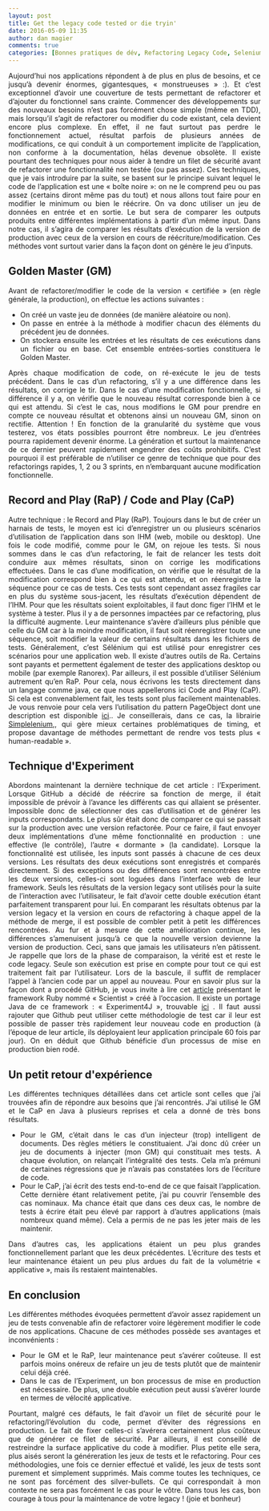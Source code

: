 ```yaml
---
layout: post
title: Get the legacy code tested or die tryin'
date: 2016-05-09 11:35
author: dan magier
comments: true
categories: [Bonnes pratiques de dév, Refactoring Legacy Code, Selenium]
---
```

<div align="justify">

Aujourd’hui nos applications répondent à de plus en plus de besoins, et ce jusqu’à devenir énormes, gigantesques, « monstrueuses » :). Et c’est exceptionnel d’avoir une couverture de tests permettant de refactorer et d’ajouter du fonctionnel sans crainte. Commencer des développements sur des nouveaux besoins n’est pas forcément chose simple (même en TDD), mais lorsqu’il s’agit de refactorer ou modifier du code existant, cela devient encore plus complexe. En effet, il ne faut surtout pas perdre le fonctionnement actuel, résultat parfois de plusieurs années de modifications, ce qui conduit à un comportement implicite de l’application, non conforme à la documentation, hélas devenue obsolète.
Il existe pourtant des techniques pour nous aider à tendre un filet de sécurité avant de refactorer une fonctionnalité non testée (ou pas assez). Ces techniques, que je vais introduire par la suite, se basent sur le principe suivant lequel le code de l’application est une « boîte noire »: on ne le comprend peu ou pas assez (certains diront même pas du tout) et nous allons tout faire pour en modifier le minimum ou bien le réécrire. On va donc utiliser un jeu de données en entrée et en sortie. Le but sera de comparer les outputs produits entre différentes implémentations à partir d’un même input. Dans notre cas, il s’agira de comparer les résultats d’exécution de la version de production avec ceux de la version en cours de réécriture/modification. Ces méthodes vont surtout varier dans la façon dont on génère le jeu d’inputs.
<h2><a id="user-content-golden-master-gm" class="anchor" href="https://github.com/MagierDan/Articles/blob/master/Articles/001%20-%20Get%20your%20leagcy%20code%20tested%20or%20die%20tryin'/Get%20your%20legacy%20code%20tested%20or%20die%20tryin'%20Final.md#golden-master-gm"></a>Golden Master (GM)</h2>
Avant de refactorer/modifier le code de la version « certifiée » (en règle générale, la production), on effectue les actions suivantes :
<ul>
<li>On créé un vaste jeu de données (de manière aléatoire ou non).</li>
<li>On passe en entrée à la méthode à modifier chacun des éléments du précédent jeu de données. </li>
<li>On stockera ensuite les entrées et les résultats de ces exécutions dans un fichier ou en base. Cet ensemble entrées-sorties constituera le Golden Master. </li>
</ul>

Après chaque modification de code, on ré-exécute le jeu de tests précédent. Dans le cas d’un refactoring, s’il y a une différence dans les résultats, on corrige le tir. Dans le cas d’une modification fonctionnelle, si différence il y a, on vérifie que le nouveau résultat corresponde bien à ce qui est attendu. Si c’est le cas, nous modifions le GM pour prendre en compte ce nouveau résultat et obtenons ainsi un nouveau GM, sinon on rectifie.
Attention ! En fonction de la granularité du système que vous testerez, vos états possibles pourront être nombreux. Le jeu d’entrées pourra rapidement devenir énorme. La génération et surtout la maintenance de ce dernier peuvent rapidement engendrer des coûts prohibitifs. C’est pourquoi il est préférable de n’utiliser ce genre de technique que pour des refactorings rapides, 1, 2 ou 3 sprints, en n’embarquant aucune modification fonctionnelle.

<h2><a id="user-content-record-and-play-rap--code-and-play-cap" class="anchor" href="https://github.com/MagierDan/Articles/blob/master/Articles/001%20-%20Get%20your%20leagcy%20code%20tested%20or%20die%20tryin'/Get%20your%20legacy%20code%20tested%20or%20die%20tryin'%20Final.md#record-and-play-rap--code-and-play-cap"></a>Record and Play (RaP) / Code and Play (CaP)</h2>
Autre technique : le Record and Play (RaP). Toujours dans le but de créer un harnais de tests, le moyen est ici d’enregistrer un ou plusieurs scénarios d’utilisation de l’application dans son IHM (web, mobile ou desktop). Une fois le code modifié, comme pour le GM, on rejoue les tests. Si nous sommes dans le cas d’un refactoring, le fait de relancer les tests doit conduire aux mêmes résultats, sinon on corrige les modifications effectuées. Dans le cas d’une modification, on vérifie que le résultat de la modification correspond bien à ce qui est attendu, et on réenregistre la séquence pour ce cas de tests.
Ces tests sont cependant assez fragiles car en plus du système sous-jacent, les résultats d’exécution dépendent de l’IHM. Pour que les résultats soient exploitables, il faut donc figer l’IHM et le système à tester. Plus il y a de personnes impactées par ce refactoring, plus la difficulté augmente. Leur maintenance s’avère d’ailleurs plus pénible que celle du GM car à la moindre modification, il faut soit réenregistrer toute une séquence, soit modifier la valeur de certains résultats dans les fichiers de tests.
Généralement, c’est Sélénium qui est utilisé pour enregistrer ces scénarios pour une application web. Il existe d’autres outils de Ra. Certains sont payants et permettent également de tester des applications desktop ou mobile (par exemple Ranorex).
Par ailleurs, il est possible d’utiliser Sélénium autrement qu’en RaP. Pour cela, nous écrivons les tests directement dans un langage comme java, ce que nous appellerons ici Code and Play (CaP). Si cela est convenablement fait, les tests sont plus facilement maintenables. Je vous renvoie pour cela vers l’utilisation du pattern PageObject dont une description est disponible <a href="http://www.assertselenium.com/automation-design-practices/page-object-pattern/">ici</a>.. Je conseillerais, dans ce cas, la librairie <a href="https://github.com/dgageot/simplelenium">Simplelenium</a>,, qui gère mieux certaines problématiques de timing, et propose davantage de méthodes permettant de rendre vos tests plus « human-readable ».

<h2><a id="user-content-technique-dexperiment" class="anchor" href="https://github.com/MagierDan/Articles/blob/master/Articles/001%20-%20Get%20your%20leagcy%20code%20tested%20or%20die%20tryin'/Get%20your%20legacy%20code%20tested%20or%20die%20tryin'%20Final.md#technique-dexperiment"></a>Technique d'Experiment</h2>

Abordons maintenant la dernière technique de cet article : l’Experiment. Lorsque GitHub a décidé de réécrire sa fonction de merge, il était impossible de prévoir à l’avance les différents cas qui allaient se présenter. Impossible donc de sélectionner des cas d’utilisation et de générer les inputs correspondants. Le plus sûr était donc de comparer ce qui se passait sur la production avec une version refactorée. Pour ce faire, il faut envoyer deux implémentations d’une même fonctionnalité en production : une effective (le contrôle), l’autre « dormante » (la candidate). Lorsque la fonctionnalité est utilisée, les inputs sont passés à chacune de ces deux versions. Les résultats des deux exécutions sont enregistrés et comparés directement. Si des exceptions ou des différences sont rencontrées entre les deux versions, celles-ci sont loguées dans l’interface web de leur framework. Seuls les résultats de la version legacy sont utilisés pour la suite de l’interaction avec l’utilisateur, le fait d’avoir cette double exécution étant parfaitement transparent pour lui.
En comparant les résultats obtenus par la version legacy et la version en cours de refactoring à chaque appel de la méthode de merge, il est possible de combler petit à petit les différences rencontrées. Au fur et à mesure de cette amélioration continue, les différences s’amenuisent jusqu’à ce que la nouvelle version devienne la version de production. Ceci, sans que jamais les utilisateurs n’en pâtissent. Je rappelle que lors de la phase de comparaison, la vérité est et reste le code legacy. Seule son exécution est prise en compte pour tout ce qui est traitement fait par l’utilisateur. Lors de la bascule, il suffit de remplacer l’appel à l’ancien code par un appel au nouveau.
Pour en savoir plus sur la façon dont a procédé GitHub, je vous invite à lire cet <a href="http://githubengineering.com/move-fast/">article</a> présentant le framework Ruby nommé « Scientist » créé à l’occasion. Il existe un portage Java de ce framework : « Experiment4J », trouvable <a href="https://github.com/dannwebster/experiment4j">ici</a>
.
Il faut aussi rajouter que Github peut utiliser cette méthodologie de test car il leur est possible de passer très rapidement leur nouveau code en production (à l’époque de leur article, ils déployaient leur application principale 60 fois par jour). On en déduit que Github bénéficie d’un processus de mise en production bien rodé.
<h2><a id="user-content-un-petit-retour-dexpérience" class="anchor" href="https://github.com/MagierDan/Articles/blob/master/Articles/001%20-%20Get%20your%20leagcy%20code%20tested%20or%20die%20tryin'/Get%20your%20legacy%20code%20tested%20or%20die%20tryin'%20Final.md#un-petit-retour-dexpérience"></a>Un petit retour d'expérience</h2>

Les différentes techniques détaillées dans cet article sont celles que j’ai trouvées afin de répondre aux besoins que j’ai rencontrés. J’ai utilisé le GM et le CaP en Java à plusieurs reprises et cela a donné de très bons résultats.

<ul>
<li>Pour le GM, c’était dans le cas d’un injecteur (trop) intelligent de documents. Des règles métiers le constituaient. J’ai donc dû créer un jeu de documents à injecter (mon GM) qui constituait mes tests. A chaque évolution, on relançait l’intégralité des tests. Cela m’a prémuni de certaines régressions que je n’avais pas constatées lors de l’écriture de code. </li>
<li>Pour le CaP, j’ai écrit des tests end-to-end de ce que faisait l’application. Cette dernière étant relativement petite, j’ai pu couvrir l’ensemble des cas nominaux. Ma chance était que dans ces deux cas, le nombre de tests à écrire était peu élevé par rapport à d’autres applications (mais nombreux quand même). Cela a permis de ne pas les jeter mais de les maintenir.</li>

</ul>
Dans d’autres cas, les applications étaient un peu plus grandes fonctionnellement parlant que les deux précédentes. L’écriture des tests et leur maintenance étaient un peu plus ardues du fait de la volumétrie « applicative », mais ils restaient maintenables. 
<h2><a id="user-content-en-conclusion" class="anchor" href="https://github.com/MagierDan/Articles/blob/master/Articles/001%20-%20Get%20your%20leagcy%20code%20tested%20or%20die%20tryin'/Get%20your%20legacy%20code%20tested%20or%20die%20tryin'%20Final.md#en-conclusion"></a>En conclusion</h2>
Les différentes méthodes évoquées permettent d’avoir assez rapidement un jeu de tests convenable afin de refactorer voire légèrement modifier le code de nos applications. Chacune de ces méthodes possède ses avantages et inconvénients :
<ul>
<li>Pour le GM et le RaP, leur maintenance peut s’avérer coûteuse. Il est parfois moins onéreux de refaire un jeu de tests plutôt que de maintenir celui déjà créé.</li>
<li>Dans le cas de l’Experiment, un bon processus de mise en production est nécessaire. De plus, une double exécution peut aussi s’avérer lourde en termes de vélocité applicative.</li>

</ul>
Pourtant, malgré ces défauts, le fait d’avoir un filet de sécurité pour le refactoring/l’évolution du code, permet d’éviter des régressions en production. Le fait de fixer celles-ci s’avérera certainement plus coûteux que de générer ce filet de sécurité. Par ailleurs, il est conseillé de restreindre la surface applicative du code à modifier. Plus petite elle sera, plus aisés seront la généreration les jeux de tests et le refactoring. Pour ces méthodologies, une fois ce dernier effectué et validé, les jeux de tests sont purement et simplement supprimés.
Mais comme toutes les techniques, ce ne sont pas forcément des silver-bullets. Ce qui correspondait à mon contexte ne sera pas forcément le cas pour le vôtre.
Dans tous les cas, bon courage à tous pour la maintenance de votre legacy ! (joie et bonheur)
</div>
